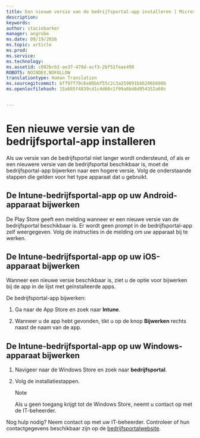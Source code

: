 ```yaml
---
title: Een nieuwe versie van de bedrijfsportal-app installeren | Microsoft Intune
description: 
keywords: 
author: staciebarker
manager: angrobe
ms.date: 09/19/2016
ms.topic: article
ms.prod: 
ms.service: 
ms.technology: 
ms.assetid: c002bcb2-ae37-478d-acf3-2bf51faae490
ROBOTS: NOINDEX,NOFOLLOW
translationtype: Human Translation
ms.sourcegitcommit: bff97f79c6e88bbf55c2c3a259891bb6206b690b
ms.openlocfilehash: 15a685f4839cd1c4d60c1f99a6bd6d954352a60c


---
```


# Een nieuwe versie van de bedrijfsportal-app installeren

Als uw versie van de bedrijfsportal niet langer wordt ondersteund, of als er een nieuwere versie van de bedrijfsportal beschikbaar is, moet de bedrijfsportal-app bijwerken naar een hogere versie. Volg de onderstaande stappen die gelden voor het type apparaat dat u gebruikt.

## De Intune-bedrijfsportal-app op uw Android-apparaat bijwerken

De Play Store geeft een melding wanneer er een nieuwe versie van de bedrijfsportal beschikbaar is. Er wordt geen prompt in de bedrijfsportal-app zelf weergegeven. Volg de instructies in de melding om uw apparaat bij te werken.

## De Intune-bedrijfsportal-app op uw iOS-apparaat bijwerken

Wanneer een nieuwe versie beschikbaar is, ziet u de optie voor bijwerken bij de app in de lijst met geïnstalleerde apps.  

De bedrijfsportal-app bijwerken:

1. Ga naar de App Store en zoek naar **Intune**.

2. Wanneer u de app hebt gevonden, tikt u op de knop **Bijwerken** rechts naast de naam van de app.

## De Intune-bedrijfsportal-app op uw Windows-apparaat bijwerken

1.  Navigeer naar de Windows Store en zoek naar **bedrijfsportal**.

2.  Volg de installatiestappen.

    > [!NOTE]
    > Als u geen toegang krijgt tot de Windows Store, neemt u contact op met de IT-beheerder.


Nog hulp nodig? Neem contact op met uw IT-beheerder. Controleer of hun contactgegevens beschikbaar zijn op de [bedrijfsportalwebsite](http://portal.manage.microsoft.com).





<!--HONumber=Sep16_HO3-->


